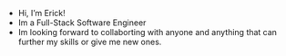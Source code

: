 - Hi, I’m Erick!
- Im a Full-Stack Software Engineer
- Im looking forward to collaborting with anyone and anything that can further my skills or give me new ones.

<!---
Erick512/Erick512 is a ✨ special ✨ repository because its `README.md` (this file) appears on your GitHub profile.
You can click the Preview link to take a look at your changes.
--->
